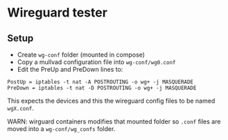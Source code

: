 # Wireguard tester

## Setup

- Create `wg-conf` folder (mounted in compose)
- Copy a mullvad configuration file into `wg-conf/wg0.conf`
- Edit the PreUp and PreDown lines to:

```
PostUp = iptables -t nat -A POSTROUTING -o wg+ -j MASQUERADE
PreDown = iptables -t nat -D POSTROUTING -o wg+ -j MASQUERADE
```

This expects the devices and this the wireguard config files to be named `wgX.conf`.

WARN: wirguard containers modifies that mounted folder so `.conf` files are moved into a `wg-conf/wg_confs` folder.